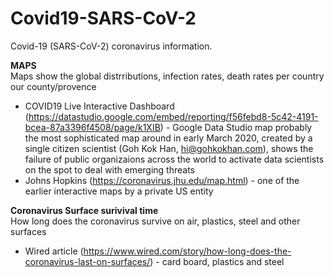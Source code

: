 # Covid19-SARS-CoV-2
Covid-19 (SARS-CoV-2) coronavirus information.

<B>MAPS</B>  
Maps show the global distrributions, infection rates, death rates per country our county/provence
* COVID19 Live Interactive Dashboard (https://datastudio.google.com/embed/reporting/f56febd8-5c42-4191-bcea-87a3396f4508/page/k1XIB) - Google Data Studio map probably the most sophisticated map around in early March 2020, created by a single citizen scientist (Goh Kok Han, hi@gohkokhan.com), shows the failure of public organizaions across the world to activate data scientists on the spot to deal with emerging threats
* Johns Hopkins (https://coronavirus.jhu.edu/map.html) - one of the earlier interactive maps by a private US entity


<B>Coronavirus Surface surivival time</B>  
How long does the coronavirus survive on air, plastics, steel and other surfaces
*  Wired article (https://www.wired.com/story/how-long-does-the-coronavirus-last-on-surfaces/) - card board, plastics and steel

